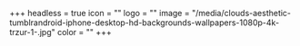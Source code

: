 +++
headless = true
icon = ""
logo = ""
image = "/media/clouds-aesthetic-tumblrandroid-iphone-desktop-hd-backgrounds-wallpapers-1080p-4k-trzur-1-.jpg"
color = ""
+++
